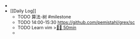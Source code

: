 -
- [[Daily Log]]
	- TODO 算法-树 #milestone
	- TODO 14:00-15:30 https://github.com/pemistahl/grex/sc
	- TODO Learn vim >[🍅🍅 50min](#agenda-pomo://?t=f-1685346284211-1500%2Cf-1685350356195-1500)
	-